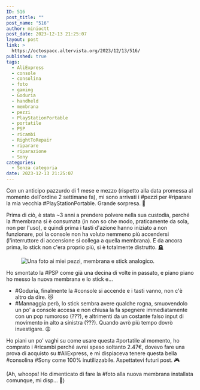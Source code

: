 ```yaml
---
ID: 516
post_title: ""
post_name: "516"
author: minioctt
post_date: 2023-12-13 21:25:07
layout: post
link: >
  https://octospacc.altervista.org/2023/12/13/516/
published: true
tags:
  - AliExpress
  - console
  - consolina
  - foto
  - gaming
  - Goduria
  - handheld
  - membrana
  - pezzi
  - PlayStationPortable
  - portatile
  - PSP
  - ricambi
  - RightToRepair
  - riparare
  - riparazione
  - Sony
categories:
  - Senza categoria
date: 2023-12-13 21:25:07
---
```

<!-- wp:paragraph -->
<p>Con un anticipo pazzurdo di 1 mese e mezzo (rispetto alla data promessa al momento dell'ordine 2 settimane fa), mi sono arrivati i #pezzi per #riparare la mia vecchia #PlayStationPortable. Grande sorpresa. 💎</p>
<!-- /wp:paragraph -->

<!-- wp:paragraph -->
<p>Prima di ciò, è stata ~3 anni a prendere polvere nella sua custodia, perché la #membrana si è consumata (in non so che modo, praticamente da sola, non per l'uso), e quindi prima i tasti d'azione hanno iniziato a non funzionare, poi la console non ha voluto nemmeno più accendersi (l'interruttore di accensione si collega a quella membrana). E da ancora prima, lo stick non c'era proprio più, si è totalmente distrutto. 🪦</p>
<!-- /wp:paragraph -->

<!-- wp:paragraph -->
<p></p>
<!-- /wp:paragraph -->

<!-- wp:image {"id":515,"sizeSlug":"large","linkDestination":"none"} -->
<figure class="wp-block-image size-large"><img src="https://octospacc.altervista.org/wp-content/uploads/2023/12/image_editor_output_image342338872-1702498374655102424662613465852-960x1063.jpg" alt="Una foto ai miei pezzi, membrana e stick analogico." class="wp-image-515"/></figure>
<!-- /wp:image -->

<!-- wp:paragraph -->
<p></p>
<!-- /wp:paragraph -->

<!-- wp:paragraph -->
<p>Ho smontato la #PSP come già una decina di volte in passato, e piano piano ho messo la nuova membrana e lo stick e...</p>
<!-- /wp:paragraph -->

<!-- wp:list -->
<ul><!-- wp:list-item -->
<li> #Goduria, finalmente la #console si accende e i tasti vanno, non c'è altro da dire. 😻</li>
<!-- /wp:list-item -->

<!-- wp:list-item -->
<li>#Mannaggia però, lo stick sembra avere qualche rogna, smuovendolo un po' a console accesa e non chiusa la fa spegnere immediatamente con un pop rumoroso (???), e altrimenti da un costante falso input di movimento in alto a sinistra (???). Quando avrò più tempo dovrò investigare. 😩</li>
<!-- /wp:list-item --></ul>
<!-- /wp:list -->

<!-- wp:paragraph -->
<p>Ho piani un po' vaghi su come usare questa #portatile al momento, ho comprato i #ricambi perché avrei speso soltanto 2.47€, dovevo fare una prova di acquisto su #AliExpress, e mi dispiaceva tenere questa bella #consolina #Sony come 100% inutilizzabile. Aspettatevi futuri post. 🎮</p>
<!-- /wp:paragraph -->

<!-- wp:paragraph -->
<p>(Ah, whoops! Ho dimenticato di fare la #foto alla nuova membrana installata comunque, mi disp... 🤗)</p>
<!-- /wp:paragraph -->